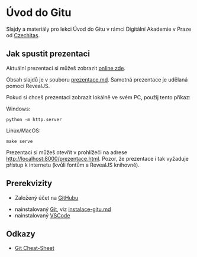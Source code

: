 # Úvod do Gitu

Slajdy a materiály pro lekci Úvod do Gitu v rámci Digitální Akademie v Praze
od [Czechitas](https://www.czechitas.cz).

## Jak spustit prezentaci

Aktuální prezentaci si můžeš zobrazit [online zde](https://danvratil.github.io/dapraha-git/prezentace).


Obsah slajdů je v souboru [prezentace.md](https://github.com/danvratil/dapraha-git/blob/master/prezentace.md).
Samotná prezentace je udělaná pomocí RevealJS.

Pokud si chceš prezentaci zobrazit lokálně ve svém PC, použij tento příkaz:

Windows:

    python -m http.server

Linux/MacOS:

    make serve

Prezentaci si můžeš otevřít v prohlížeči na adrese <http://localhost:8000/prezentace.html>. Pozor, že
prezentace i tak vyžaduje přístup k internetu (kvůli fontům a RevealJS knihovně).

## Prerekvizity
+ Založený účet na [GitHubu](https://www.github.com)
* nainstalovaný [Git](https://git-scm.com), viz [instalace-gitu.md](https://danvratil.github.io/dapraha-git/instalace-gitu)
* nainstalovaný [VSCode](https://code.visualstudio.com)

## Odkazy

* [Git Cheat-Sheet](https://education.github.com/git-cheat-sheet-education.pdf)
